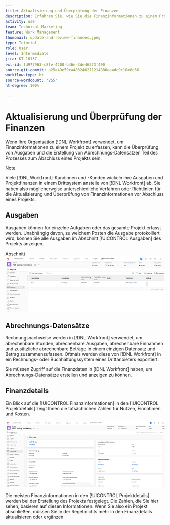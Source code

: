 ```yaml
---
title: Aktualisierung und Überprüfung der Finanzen
description: Erfahren Sie, wie Sie die Finanzinformationen zu einem Projekt in [!DNL  Workfront]überprüfen können.
activity: use
team: Technical Marketing
feature: Work Management
thumbnail: update-and-review-finances.jpeg
type: Tutorial
role: User
level: Intermediate
jira: KT-10137
exl-id: fd977963-c8fe-4200-b46e-3de46373f400
source-git-commit: a25a49e59ca483246271214886ea4dc9c10e8d66
workflow-type: ht
source-wordcount: '255'
ht-degree: 100%

---
```


# Aktualisierung und Überprüfung der Finanzen

Wenn Ihre Organisation [!DNL Workfront] verwendet, um Finanzinformationen zu einem Projekt zu erfassen, kann die Überprüfung von Ausgaben und die Erstellung von Abrechnungs-Datensätzen Teil des Prozesses zum Abschluss eines Projekts sein.

>[!NOTE]
>
>Viele [!DNL Workfront]-Kundinnen und -Kunden wickeln ihre Ausgaben und Projektfinanzen in einem Drittsystem anstelle von [!DNL Workfront] ab. Sie haben also möglicherweise unterschiedliche Verfahren oder Richtlinien für die Aktualisierung und Überprüfung von Finanzinformationen vor Abschluss eines Projekts.


## Ausgaben

Ausgaben können für einzelne Aufgaben oder das gesamte Projekt erfasst werden. Unabhängig davon, zu welchem Posten die Ausgabe protokolliert wird, können Sie alle Ausgaben im Abschnitt [!UICONTROL Ausgaben] des Projekts anzeigen.

Abschnitt ![[!UICONTROL Ausgaben] eines Projekts](assets/expense-section.png)

## Abrechnungs-Datensätze

Rechnungsnachweise werden in [!DNL Workfront] verwendet, um abrechenbare Stunden, abrechenbare Ausgaben, abrechenbare Einnahmen und zusätzliche abrechenbare Beträge in einem einzigen Datensatz und Betrag zusammenzufassen. Oftmals werden diese von [!DNL Workfront] in ein Rechnungs- oder Buchhaltungssystem eines Drittanbieters exportiert.

Sie müssen Zugriff auf die Finanzdaten in [!DNL Workfront] haben, um Abrechnungs-Datensätze erstellen und anzeigen zu können.

## Finanzdetails

Ein Blick auf die [!UICONTROL Finanzinformationen] in den [!UICONTROL Projektdetails] zeigt Ihnen die tatsächlichen Zahlen für Nutzen, Einnahmen und Kosten.

![Abschnitt „Finanzen“ des Fensters [!UICONTROL Projektdetails] für ein Projekt](assets/finance-section-project-details.png)

Die meisten Finanzinformationen in den [!UICONTROL Projektdetails] werden bei der Erstellung des Projekts festgelegt. Die Zahlen, die Sie hier sehen, basieren auf diesen Informationen. Wenn Sie also ein Projekt abschließen, müssen Sie in der Regel nichts mehr in den Finanzdetails aktualisieren oder ergänzen.

<!---
learn more urls
Create billing records
Manage project expenses
Project finances
--->

